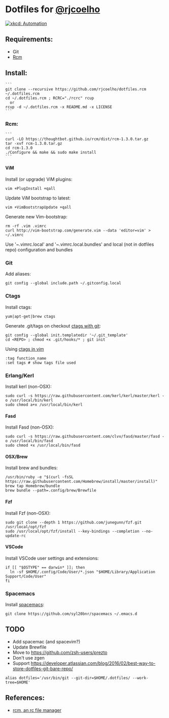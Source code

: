# Dotfiles for [@rjcoelho](https://github.com/rjcoelho)

[![xkcd: Automation](http://imgs.xkcd.com/comics/automation.png)](http://xkcd.com/1319/)

## Requirements:

- Git
- [Rcm](https://github.com/thoughtbot/rcm)

## Install:
    ```
    git clone --recursive https://github.com/rjcoelho/dotfiles.rcm ~/.dotfiles.rcm
    cd ~/.dotfiles.rcm ; RCRC="./rcrc" rcup
      or
    rcup -d ~/.dotfiles.rcm -x README.md -x LICENSE
    ```

### Rcm:
    ```
    curl -LO https://thoughtbot.github.io/rcm/dist/rcm-1.3.0.tar.gz
    tar -xvf rcm-1.3.0.tar.gz
    cd rcm-1.3.0
    ./Configure && make && sudo make install
    ```

#### ViM

Install (or upgrade) ViM plugins:
  ```
  vim +PlugInstall +qall
  ```

Update ViM bootstrap to latest:
  ```
  vim +VimBootstrapUpdate +qall
  ```

Generate new Vim-bootstrap:
  ```
  rm -rf .vim .vimrc
  curl http://vim-bootstrap.com/generate.vim --data 'editor=vim' > ~/.vimrc
  ```
Use '~.vimrc.local' and '~.vimrc.local.bundles' and local (not in dotfiles repo) configuration and bundles

### Git

Add aliases:
  ```
  git config --global include.path ~/.gitconfig.local
  ```

### Ctags

Install ctags:
  ```
  yum|apt-get|brew ctags
  ```

Generate .git/tags on checkout [ctags with git](https://github.com/scottsbaldwin/effortless-ctags-with-git):
   ```
   git config --global init.templatedir '~/.git_template'
   cd <REPO> ; chmod +x .git/hooks/* ; git init
   ```

Using [ctags in vim](https://andrew.stwrt.ca/posts/vim-ctags/)
   ```
   :tag function_name
   :set tags # show tags file used
   ```

### Erlang/Kerl

Install kerl (non-OSX):
  ```
  sudo curl -s https://raw.githubusercontent.com/kerl/kerl/master/kerl -o /usr/local/bin/kerl
  sudo chmod a+x /usr/local/bin/kerl
  ```

#### Fasd

Install Fasd (non-OSX):
  ```
  sudo curl -s https://raw.githubusercontent.com/clvv/fasd/master/fasd -o /usr/local/bin/fasd
  sudo chmod +x /usr/local/bin/fasd
  ```

#### OSX/Brew

Install brew and bundles:
  ```
  /usr/bin/ruby -e "$(curl -fsSL https://raw.githubusercontent.com/Homebrew/install/master/install)"
  brew tap Homebrew/bundle
  brew bundle --path=.config/brew/Brewfile
  ```

#### Fzf

Install Fzf (non-OSX):
  ```
  sudo git clone --depth 1 https://github.com/junegunn/fzf.git /usr/local/opt/fzf
  sudo /usr/local/opt/fzf/install --key-bindings --completion --no-update-rc
  ```

#### VSCode

Install VSCode user settings and extensions:
  ```
  if [[ "$OSTYPE" == darwin* ]]; then
    ln -sf $HOME/.config/Code/User/*.json "$HOME/Library/Application Support/Code/User"
  fi
  ```

### Spacemacs

Install [spacemacs](http://spacemacs.org/):
```
git clone https://github.com/syl20bnr/spacemacs ~/.emacs.d
```

## TODO
- Add spacemac (and spacevim?)
- Update Brewfile
- Move to https://github.com/zsh-users/prezto
- Don't use zgen
- Support https://developer.atlassian.com/blog/2016/02/best-way-to-store-dotfiles-git-bare-repo/
```
alias dotfiles='/usr/bin/git --git-dir=$HOME/.dotfiles/ --work-tree=$HOME'
```

## References:
- [rcm, an rc file manager](https://robots.thoughtbot.com/rcm-for-rc-files-in-dotfiles-repos)

